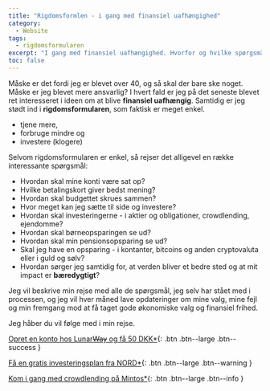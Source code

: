 ```yaml
---
title: "Rigdomsformlen - i gang med finansiel uafhængighed"
category:
  - Website
tags:
  - rigdomsformularen
excerpt: "I gang med finansiel uafhængighed. Hvorfor og hvilke spørgsmål er der?"
toc: false
---
```


Måske er det fordi jeg er blevet over 40, og så skal der bare ske noget. Måske er jeg blevet mere ansvarlig? I hvert fald er jeg på det seneste blevet ret interesseret i ideen om at blive **finansiel uafhængig**. Samtidig er jeg stødt ind i **rigdomsformularen**, som faktisk er meget enkel.

- tjene mere,
- forbruge mindre og
- investere (klogere)

Selvom rigdomsformularen er enkel, så rejser det alligevel en række interessante spørgsmål:

- Hvordan skal mine konti være sat op?
- Hvilke betalingskort giver bedst mening?
- Hvordan skal budgettet skrues sammen?
- Hvor meget kan jeg sætte til side og investere?
- Hvordan skal investeringerne - i aktier og obligationer, crowdlending, ejendomme?
- Hvordan skal børneopsparingen se ud?
- Hvordan skal min pensionsopsparing se ud?
- Skal jeg have en opsparing - i kontanter, bitcoins og anden cryptovaluta eller i guld og sølv?
- Hvordan sørger jeg samtidig for, at verden bliver et bedre sted og at mit impact er **bæredygtigt**?

Jeg vil beskrive min rejse med alle de spørgsmål, jeg selv har stået med i processen, og jeg vil hver måned lave opdateringer om mine valg, mine fejl og min fremgang mod at få taget gode økonomiske valg og finansiel frihed.

Jeg håber du vil følge med i min rejse.

[Opret en konto hos Lunar<del date="2019-10-03T09:16:18+02:00">Way</del> og få 50 DKK*](/go/lunar/){: .btn .btn--large .btn--success }

[Få en gratis investeringsplan fra NORD*](/go/nord/){: .btn .btn--large .btn--warning }

[Kom i gang med crowdlending på Mintos*](/go/mintos/){: .btn .btn--large .btn--info }
